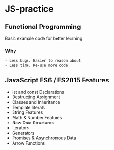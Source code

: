 # JS-practice
## Functional Programming
Basic example code for better learning

### Why
```sh
- Less bugs. Easier to reason about
- Less time. Re-use more code
```

## JavaScript ES6 / ES2015 Features

- let and const Declarations
- Destructing Assignment
- Classes and Inheritance
- Template literals
- String Features
- Math & Number Features
- New Data Structures
- Iterators
- Generators
- Promises & Asynchromous Data
- Arrow Functions

